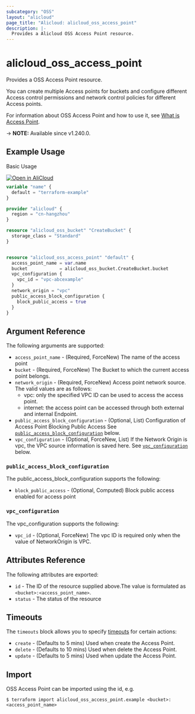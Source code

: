 ```yaml
---
subcategory: "OSS"
layout: "alicloud"
page_title: "Alicloud: alicloud_oss_access_point"
description: |-
  Provides a Alicloud OSS Access Point resource.
---
```


# alicloud_oss_access_point

Provides a OSS Access Point resource.

You can create multiple Access points for buckets and configure different Access control permissions and network control policies for different Access points.

For information about OSS Access Point and how to use it, see [What is Access Point](https://www.alibabacloud.com/help/en/).

-> **NOTE:** Available since v1.240.0.

## Example Usage

Basic Usage

<div style="display: block;margin-bottom: 40px;"><div class="oics-button" style="float: right;position: absolute;margin-bottom: 10px;">
  <a href="https://api.aliyun.com/terraform?resource=alicloud_oss_access_point&exampleId=dbb007ad-389a-f551-a332-43d2c9252c6f486665ad&activeTab=example&spm=docs.r.oss_access_point.0.dbb007ad38&intl_lang=EN_US" target="_blank">
    <img alt="Open in AliCloud" src="https://img.alicdn.com/imgextra/i1/O1CN01hjjqXv1uYUlY56FyX_!!6000000006049-55-tps-254-36.svg" style="max-height: 44px; max-width: 100%;">
  </a>
</div></div>

```terraform
variable "name" {
  default = "terraform-example"
}

provider "alicloud" {
  region = "cn-hangzhou"
}

resource "alicloud_oss_bucket" "CreateBucket" {
  storage_class = "Standard"
}


resource "alicloud_oss_access_point" "default" {
  access_point_name = var.name
  bucket            = alicloud_oss_bucket.CreateBucket.bucket
  vpc_configuration {
    vpc_id = "vpc-abcexample"
  }
  network_origin = "vpc"
  public_access_block_configuration {
    block_public_access = true
  }
}
```

## Argument Reference

The following arguments are supported:
* `access_point_name` - (Required, ForceNew) The name of the access point
* `bucket` - (Required, ForceNew) The Bucket to which the current access point belongs.
* `network_origin` - (Required, ForceNew) Access point network source. The valid values are as follows: 
  - vpc: only the specified VPC ID can be used to access the access point. 
  - internet: the access point can be accessed through both external and internal Endpoint.
* `public_access_block_configuration` - (Optional, List) Configuration of Access Point Blocking Public Access See [`public_access_block_configuration`](#public_access_block_configuration) below.
* `vpc_configuration` - (Optional, ForceNew, List) If the Network Origin is vpc, the VPC source information is saved here. See [`vpc_configuration`](#vpc_configuration) below.

### `public_access_block_configuration`

The public_access_block_configuration supports the following:
* `block_public_access` - (Optional, Computed) Block public access enabled for access point

### `vpc_configuration`

The vpc_configuration supports the following:
* `vpc_id` - (Optional, ForceNew) The vpc ID is required only when the value of NetworkOrigin is VPC.

## Attributes Reference

The following attributes are exported:
* `id` - The ID of the resource supplied above.The value is formulated as `<bucket>:<access_point_name>`.
* `status` - The status of the resource

## Timeouts

The `timeouts` block allows you to specify [timeouts](https://www.terraform.io/docs/configuration-0-11/resources.html#timeouts) for certain actions:
* `create` - (Defaults to 5 mins) Used when create the Access Point.
* `delete` - (Defaults to 10 mins) Used when delete the Access Point.
* `update` - (Defaults to 5 mins) Used when update the Access Point.

## Import

OSS Access Point can be imported using the id, e.g.

```shell
$ terraform import alicloud_oss_access_point.example <bucket>:<access_point_name>
```